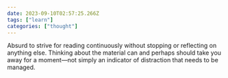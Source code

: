 ```yaml
---
date: 2023-09-10T02:57:25.266Z
tags: ["learn"]
categories: ["thought"]
---
```

Absurd to strive for reading continuously without stopping or reflecting on anything else. Thinking about the material can and perhaps should take you away for a moment—not simply an indicator of distraction that needs to be managed.
